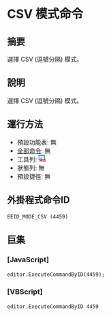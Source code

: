 # CSV 模式命令

## 摘要

選擇 CSV (逗號分隔) 模式。

## 說明

選擇 CSV (逗號分隔) 模式。

## 運行方法

- 預設功能表: 無
- [全部命令](../tools/all_commands): 無
- 工具列: ![](../../images/csv.png)
- 狀態列: 無
- 預設捷徑: 無

## 外掛程式命令ID

```
EEID_MODE_CSV (4459)
```

## 巨集

### \[JavaScript\]

```
editor.ExecuteCommandByID(4459);
```

### \[VBScript\]

```
editor.ExecuteCommandByID 4459
```
